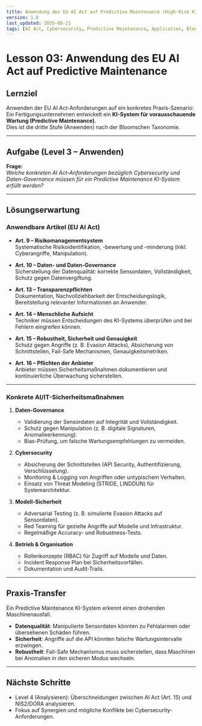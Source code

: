 ```yaml
---
title: Anwendung des EU AI Act auf Predictive Maintenance (High-Risk KI)
version: 1.0
last_updated: 2025-08-21
tags: [AI Act, Cybersecurity, Predictive Maintenance, Application, Bloom-Level-3]
---
```


# Lesson 03: Anwendung des EU AI Act auf Predictive Maintenance

## Lernziel
Anwenden der EU AI Act-Anforderungen auf ein konkretes Praxis-Szenario:  
Ein Fertigungsunternehmen entwickelt ein **KI-System für vorausschauende Wartung (Predictive Maintenance)**.  
Dies ist die dritte Stufe (Anwenden) nach der Bloomschen Taxonomie.

---

## Aufgabe (Level 3 – Anwenden)
**Frage:**  
*Welche konkreten AI Act-Anforderungen bezüglich Cybersecurity und Daten-Governance müssen für ein Predictive Maintenance KI-System erfüllt werden?*

---

## Lösungserwartung

### Anwendbare Artikel (EU AI Act)
- **Art. 9 – Risikomanagementsystem**  
  Systematische Risikoidentifikation, -bewertung und -minderung (inkl. Cyberangriffe, Manipulation).

- **Art. 10 – Daten- und Daten-Governance**  
  Sicherstellung der Datenqualität: korrekte Sensordaten, Vollständigkeit, Schutz gegen Datenvergiftung.

- **Art. 13 – Transparenzpflichten**  
  Dokumentation, Nachvollziehbarkeit der Entscheidungslogik, Bereitstellung relevanter Informationen an Anwender.

- **Art. 14 – Menschliche Aufsicht**  
  Techniker müssen Entscheidungen des KI-Systems überprüfen und bei Fehlern eingreifen können.

- **Art. 15 – Robustheit, Sicherheit und Genauigkeit**  
  Schutz gegen Angriffe (z. B. Evasion Attacks), Absicherung von Schnittstellen, Fail-Safe Mechanismen, Genauigkeitsmetriken.

- **Art. 16 – Pflichten der Anbieter**  
  Anbieter müssen Sicherheitsmaßnahmen dokumentieren und kontinuierliche Überwachung sicherstellen.

---

### Konkrete AI/IT-Sicherheitsmaßnahmen
1. **Daten-Governance**  
   - Validierung der Sensordaten auf Integrität und Vollständigkeit.  
   - Schutz gegen Manipulation (z. B. digitale Signaturen, Anomalieerkennung).  
   - Bias-Prüfung, um falsche Wartungsempfehlungen zu vermeiden.

2. **Cybersecurity**  
   - Absicherung der Schnittstellen (API Security, Authentifizierung, Verschlüsselung).  
   - Monitoring & Logging von Angriffen oder untypischem Verhalten.  
   - Einsatz von Threat Modeling (STRIDE, LINDDUN) für Systemarchitektur.

3. **Modell-Sicherheit**  
   - Adversarial Testing (z. B. simulierte Evasion Attacks auf Sensordaten).  
   - Red Teaming für gezielte Angriffe auf Modelle und Infrastruktur.  
   - Regelmäßige Accuracy- und Robustness-Tests.

4. **Betrieb & Organisation**  
   - Rollenkonzepte (RBAC) für Zugriff auf Modelle und Daten.  
   - Incident Response Plan bei Sicherheitsvorfällen.  
   - Dokumentation und Audit-Trails.

---

## Praxis-Transfer
Ein Predictive Maintenance KI-System erkennt einen drohenden Maschinenausfall.  
- **Datenqualität**: Manipulierte Sensordaten könnten zu Fehlalarmen oder übersehenen Schäden führen.  
- **Sicherheit**: Angriffe auf die API könnten falsche Wartungsintervalle erzwingen.  
- **Robustheit**: Fail-Safe Mechanismus muss sicherstellen, dass Maschinen bei Anomalien in den sicheren Modus wechseln.

---

## Nächste Schritte
- Level 4 (Analysieren): Überschneidungen zwischen AI Act (Art. 15) und NIS2/DORA analysieren.  
- Fokus auf Synergien und mögliche Konflikte bei Cybersecurity-Anforderungen.

